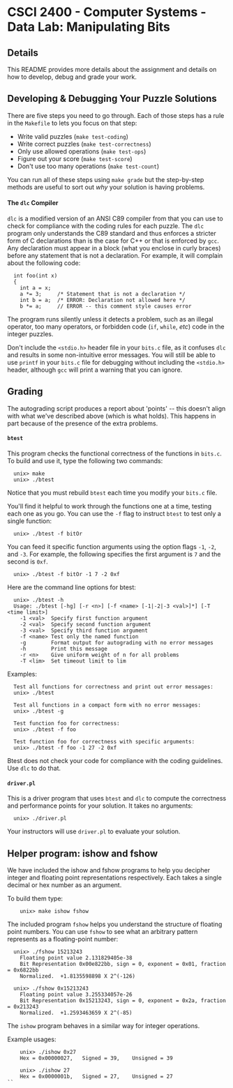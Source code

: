 # CSCI 2400 - Computer Systems - Data Lab: Manipulating Bits

## Details

This README provides more details about the assignment and details on how to develop, debug and grade your work.

## Developing & Debugging Your Puzzle Solutions

There are five steps you need to go through. Each of those steps has a rule in the `Makefile` to lets you focus on that step:
 * Write valid puzzles (`make test-coding`)
 * Write correct puzzles (`make test-correctness`)
 * Only use allowed operations (`make test-ops`)
 * Figure out your score (`make test-score`)
 * Don't use too many operations (`make test-count`)

You can run all of these steps using `make grade` but the step-by-step methods are useful to sort out *why* your solution is having problems.

#### The `dlc` Compiler
`dlc` is a modified version of an ANSI C89 compiler from that you can use to check for compliance with the coding rules for each puzzle. The `dlc` program only understands the C89 standard and thus enforces a stricter form of C declarations than is the case for C++ or that is enforced by `gcc`.  Any declaration must appear in a block (what you enclose in curly braces) before any statement that is not a declaration.  For example, it will complain about the following code:

```
  int foo(int x)
  {
    int a = x;
    a *= 3;     /* Statement that is not a declaration */
    int b = a;  /* ERROR: Declaration not allowed here */
    b *= a;     // ERROR -- this comment style causes error
```

The program runs silently unless it detects a problem, such as an illegal operator, too many operators, or forbidden code (`if`, `while`, *etc*) code in the integer puzzles.

Don't include the `<stdio.h>` header file in your `bits.c` file, as it confuses `dlc` and results in some non-intuitive error messages. You will still be able to use `printf` in your `bits.c` file for debugging without including the `<stdio.h>` header, although `gcc` will print a warning that you can ignore.

## Grading

The autograding script produces a report about 'points' -- this doesn't align with what we've described above (which is what holds). This happens in part because of the presence of the extra problems.

#### `btest`
This program checks the functional correctness of the functions in `bits.c`. To build and use it, type the following two commands:

```
  unix> make
  unix> ./btest
```

Notice that you must rebuild `btest` each time you modify your `bits.c` file. 

You'll find it helpful to work through the functions one at a time, testing each one as you go.  You can use the `-f` flag to instruct `btest` to test only a single function:
```
  unix> ./btest -f bitOr
```
You can feed it specific function arguments using the option flags `-1`, `-2`, and `-3`. For example, the following specifies the first argument is `7` and the second is `0xf`.
```
  unix> ./btest -f bitOr -1 7 -2 0xf
```

Here are the command line options for btest:
```
  unix> ./btest -h
  Usage: ./btest [-hg] [-r <n>] [-f <name> [-1|-2|-3 <val>]*] [-T <time limit>]
    -1 <val>  Specify first function argument
    -2 <val>  Specify second function argument
    -3 <val>  Specify third function argument
    -f <name> Test only the named function
    -g        Format output for autograding with no error messages
    -h        Print this message
    -r <n>    Give uniform weight of n for all problems
    -T <lim>  Set timeout limit to lim
```
Examples:
```
  Test all functions for correctness and print out error messages:
  unix> ./btest

  Test all functions in a compact form with no error messages:
  unix> ./btest -g

  Test function foo for correctness:
  unix> ./btest -f foo

  Test function foo for correctness with specific arguments:
  unix> ./btest -f foo -1 27 -2 0xf
```
Btest does not check your code for compliance with the coding
guidelines.  Use `dlc` to do that.

#### `driver.pl`
This is a driver program that uses `btest` and `dlc` to compute the correctness and performance points for your solution. It takes no arguments:

```
  unix> ./driver.pl
```

Your instructors will use `driver.pl` to evaluate your solution.

## Helper program: ishow and fshow

We have included the ishow and fshow programs to help you decipher
integer and floating point representations respectively. Each takes a
single decimal or hex number as an argument. 

To build them type:
```
    unix> make ishow fshow
```
The included program `fshow` helps you understand the structure of floating point numbers.  You can use `fshow` to see what an arbitrary pattern  represents as a floating-point number:
```
  unix> ./fshow 15213243
    Floating point value 2.131829405e-38
    Bit Representation 0x00e822bb, sign = 0, exponent = 0x01, fraction = 0x6822bb
    Normalized.  +1.8135598898 X 2^(-126)
  
  unix> ./fshow 0x15213243
    Floating point value 3.255334057e-26
    Bit Representation 0x15213243, sign = 0, exponent = 0x2a, fraction = 0x213243
    Normalized.  +1.2593463659 X 2^(-85)
```
The `ishow` program behaves in a similar way for integer operations.

Example usages:
```
    unix> ./ishow 0x27
    Hex = 0x00000027,	Signed = 39,	Unsigned = 39

    unix> ./ishow 27
    Hex = 0x0000001b,	Signed = 27,	Unsigned = 27
``